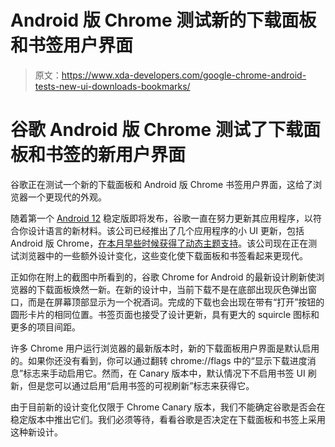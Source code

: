 # Android 版 Chrome 测试新的下载面板和书签用户界面

> 原文：<https://www.xda-developers.com/google-chrome-android-tests-new-ui-downloads-bookmarks/>

# 谷歌 Android 版 Chrome 测试了下载面板和书签的新用户界面

谷歌正在测试一个新的下载面板和 Android 版 Chrome 书签用户界面，这给了浏览器一个更现代的外观。

随着第一个 [Android 12](https://www.xda-developers.com/android-12/) 稳定版即将发布，谷歌一直在努力更新其应用程序，以符合你设计语言的新材料。该公司已经推出了几个应用程序的小 UI 更新，包括 Android 版 Chrome，[在本月早些时候获得了动态主题支持](https://www.xda-developers.com/google-chrome-gains-full-material-you-dynamic-theme-support-but-it-requires-a-flag/)。该公司现在正在测试浏览器中的一些额外设计变化，这些变化使下载面板和书签看起来更现代。

正如你在附上的截图中所看到的，谷歌 Chrome for Android 的最新设计刷新使浏览器的下载面板焕然一新。在新的设计中，当前下载不是在底部出现灰色弹出窗口，而是在屏幕顶部显示为一个祝酒词。完成的下载也会出现在带有“打开”按钮的圆形卡片的相同位置。书签页面也接受了设计更新，具有更大的 squircle 图标和更多的项目间距。

许多 Chrome 用户运行浏览器的最新版本时，新的下载面板用户界面是默认启用的。如果你还没有看到，你可以通过翻转 chrome://flags 中的“显示下载进度消息”标志来手动启用它。然而，在 Canary 版本中，默认情况下不启用书签 UI 刷新，但是您可以通过启用“启用书签的可视刷新”标志来获得它。

由于目前新的设计变化仅限于 Chrome Canary 版本，我们不能确定谷歌是否会在稳定版本中推出它们。我们必须等待，看看谷歌是否决定在下载面板和书签上采用这种新设计。